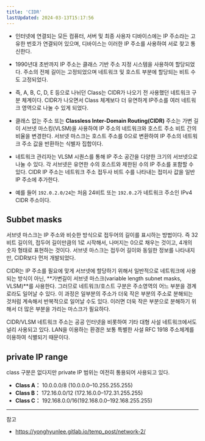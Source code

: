```yaml
---
title: 'CIDR'
lastUpdated: 2024-03-13T15:17:56
---
```


- 인터넷에 연결되는 모든 컴퓨터, 서버 및 최종 사용자 디바이스에는 IP 주소라는 고유한 번호가 연결되어 있으며, 디바이스는 이러한 IP 주소를 사용하여 서로 찾고 통신한다.
  
- 1990년대 초반까지 IP 주소는 클래스 기반 주소 지정 시스템을 사용하여 할당되었다. 주소의 전체 길이는 고정되었으며 네트워크 및 호스트 부분에 할당되는 비트 수도 고정되었다.

- 즉, A, B, C, D, E 등으로 나뉘던 Class는 CIDR가 나오기 전 사용했던 네트워크 구분 체계이다. CIDR가 나오면서 Class 체계보다 더 유연하게 IP주소를 여러 네트워크 영역으로 나눌 수 있게 되었다. 

- 클래스 없는 주소 또는 **Classless Inter-Domain Routing(CIDR)** 주소는 가변 길이 서브넷 마스킹(VLSM)을 사용하여 IP 주소의 네트워크와 호스트 주소 비트 간의 비율을 변경한다. 서브넷 마스크는 호스트 주소를 0으로 변환하여 IP 주소의 네트워크 주소 값을 반환하는 식별자 집합이다. 

- 네트워크 관리자는 VLSM 시퀀스를 통해 IP 주소 공간을 다양한 크기의 서브넷으로 나눌 수 있다. 각 서브넷은 유연한 수의 호스트와 제한된 수의 IP 주소를 포함할 수 있다. CIDR IP 주소는 네트워크 주소 접두사 비트 수를 나타내는 접미사 값을 일반 IP 주소에 추가한다.

- 예를 들어 `192.0.2.0/24`는 처음 24비트 또는 `192.0.2`가 네트워크 주소인 IPv4 CIDR 주소이다. 

## Subbet masks

서브넷 마스크는 IP 주소와 비슷한 방식으로 접두어의 길이를 표시하는 방법이다. 즉 32비트 길이의, 접두어 길이만큼의 1로 시작해서, 나머지는 0으로 채우는 것이고, 4개의 숫자 형태로 표현하는 것이다. 서브넷 마스크는 접두어 길이와 동일한 정보를 나타내지만, CIDR보다 먼저 개발되었다.

CIDR는 IP 주소를 필요에 맞게 서브넷에 할당하기 위해서 일반적으로 네트워크에 사용되는 방식이 아닌, **가변길이 서브넷 마스크(variable length subnet masks, VLSM)**를 사용한다. 그러므로 네트워크/호스트 구분은 주소영역의 어느 부분을 경계로라도 일어날 수 있다. 이 과정은 일부분의 주소가 더욱 작은 부분의 주소로 분해되는 것처럼 계속해서 반복적으로 일어날 수도 있다. 이러면 더욱 작은 부분으로 분해하기 위해서 더 많은 부분을 가리는 마스크가 필요하다.

CIDR/VLSM 네트워크 주소는 공공 인터넷을 비롯하여 기타 대형 사설 네트워크에서도 널리 사용되고 있다. LAN을 이용하는 환경은 보통 특별한 사설 RFC 1918 주소체계를 이용하여 식별되기 때문이다.

## private IP range

class 구분은 없다지만 private IP 범위는 여전히 통용되어 사용되고 있다. 

- **Class A：** 10.0.0.0/8 (10.0.0.0–10.255.255.255)
- **Class B：** 172.16.0.0/12 (172.16.0.0–172.31.255.255)
- **Class C：** 192.168.0.0/16(192.168.0.0–192.168.255.255)

---
참고
- https://yonghyunlee.gitlab.io/temp_post/network-2/